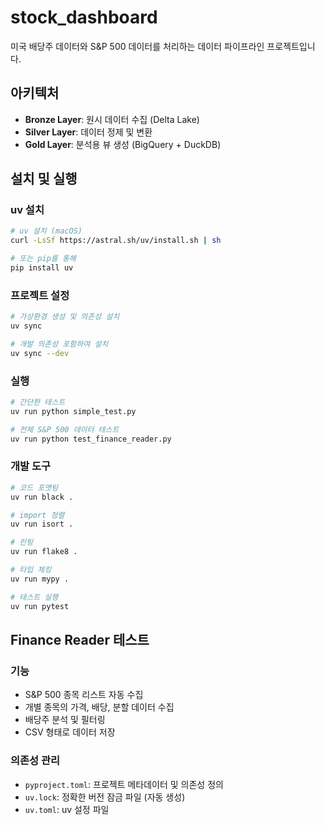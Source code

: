 # stock_dashboard

미국 배당주 데이터와 S&P 500 데이터를 처리하는 데이터 파이프라인 프로젝트입니다.

## 아키텍처

- **Bronze Layer**: 원시 데이터 수집 (Delta Lake)
- **Silver Layer**: 데이터 정제 및 변환
- **Gold Layer**: 분석용 뷰 생성 (BigQuery + DuckDB)

## 설치 및 실행

### uv 설치
```bash
# uv 설치 (macOS)
curl -LsSf https://astral.sh/uv/install.sh | sh

# 또는 pip를 통해
pip install uv
```

### 프로젝트 설정
```bash
# 가상환경 생성 및 의존성 설치
uv sync

# 개발 의존성 포함하여 설치
uv sync --dev
```

### 실행
```bash
# 간단한 테스트
uv run python simple_test.py

# 전체 S&P 500 데이터 테스트
uv run python test_finance_reader.py
```

### 개발 도구
```bash
# 코드 포맷팅
uv run black .

# import 정렬
uv run isort .

# 린팅
uv run flake8 .

# 타입 체킹
uv run mypy .

# 테스트 실행
uv run pytest
```

## Finance Reader 테스트

### 기능
- S&P 500 종목 리스트 자동 수집
- 개별 종목의 가격, 배당, 분할 데이터 수집
- 배당주 분석 및 필터링
- CSV 형태로 데이터 저장

### 의존성 관리
- `pyproject.toml`: 프로젝트 메타데이터 및 의존성 정의
- `uv.lock`: 정확한 버전 잠금 파일 (자동 생성)
- `uv.toml`: uv 설정 파일
